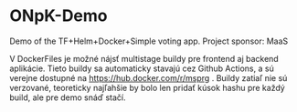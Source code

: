 # ONpK-Demo
Demo of the TF+Helm+Docker+Simple voting app. Project sponsor: MaaS

V DockerFiles je možné nájsť multistage buildy pre frontend aj backend aplikácie.
Tieto buildy sa automaticky stavajú cez Github Actions, a sú verejne dostupné na https://hub.docker.com/r/msprg . Buildy zatiaľ nie sú verzované, teoreticky najľahšie by bolo len pridať kúsok hashu pre každý build, ale pre demo snáď stačí.
